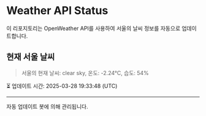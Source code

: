 
# Weather API Status

이 리포지토리는 OpenWeather API를 사용하여 서울의 날씨 정보를 자동으로 업데이트합니다.

## 현재 서울 날씨
> 서울의 현재 날씨: clear sky, 온도: -2.24°C, 습도: 54%

⏳ 업데이트 시간: 2025-03-28 19:33:48 (UTC)

---
자동 업데이트 봇에 의해 관리됩니다.
